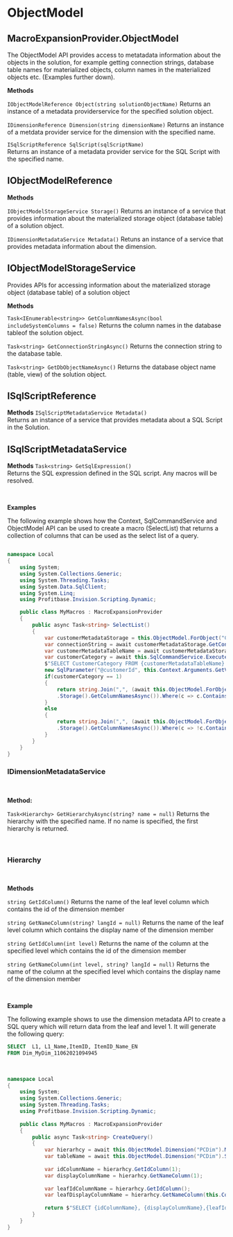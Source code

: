 
# ObjectModel

## MacroExpansionProvider.ObjectModel

The ObjectModel API provides access to metatadata information about the objects in the solution, for example getting connection strings, database table names for materialized objects, column names in the materialized objects etc. (Examples further down).
<br/>

**Methods**

`IObjectModelReference Object(string solutionObjectName)`
Returns an instance of a metadata providerservice for the specified solution object.

`IDimensionReference Dimension(string dimensionName)`
Returns an instance of a metdata provider service for the dimension with the specified name.

`ISqlScriptReference SqlScript(sqlScriptName)`  
Returns an instance of a metadata provider service for the SQL Script with the specified name.

## IObjectModelReference

**Methods**

``IObjectModelStorageService Storage()``
Returns an instance of a service that provides information about the materialized storage object (database table) of a solution object.


``IDimensionMetadataService Metadata()``
Retuns an instance of a service that provides metadata information about the dimension.

## IObjectModelStorageService

Provides APIs for accessing information about the materialized storage object (database table) of a solution object
<br/>

**Methods**

`Task<IEnumerable<string>> GetColumnNamesAsync(bool includeSystemColumns = false)`
Returns the column names in the database tableof the solution object.

`Task<string> GetConnectionStringAsync()`
Returns the connection string to the database table.

`Task<string> GetDbObjectNameAsync()`
Returns the database object name (table, view) of the solution object.

## ISqlScriptReference

**Methods**
`ISqlScriptMetadataService Metadata()`  
Returns an instance of a service that provides metadata about a SQL Script in the Solution. 

## ISqlScriptMetadataService

**Methods**
`Task<string> GetSqlExpression()`  
Returns the SQL expression defined in the SQL script. Any macros will be resolved.

<br/>

**Examples**

The following example shows how the Context, SqlCommandService and ObjectModel API can be used to create a macro (SelectList) that returns a collection of columns that can be used as the select list of a query.

```csharp

namespace Local
{
    using System; 
    using System.Collections.Generic;
    using System.Threading.Tasks;
    using System.Data.SqlClient;
    using System.Linq;
    using Profitbase.Invision.Scripting.Dynamic;

    public class MyMacros : MacroExpansionProvider
    {           
        public async Task<string> SelectList()
        {
            var customerMetadataStorage = this.ObjectModel.ForObject("Customer Metadata").Storage();
            var connectionString = await customerMetadataStorage.GetConnectionStringAsync();
            var customerMetadataTableName = await customerMetadataStorage.GetDbObjectNameAsync();
            var customerCategory = await this.SqlCommandService.ExecuteScalarAsync<int>(connectionString,  
            $"SELECT CustomerCategory FROM {customerMetadataTableName} WHERE CustomerID = @customerId", 
            new SqlParameter("@customerId", this.Context.Arguments.GetValue("@CustomerID")));
            if(customerCategory == 1)
            {
                return string.Join(",", (await this.ObjectModel.ForObject("Customer Sales")  
                .Storage().GetColumnNamesAsync()).Where(c => c.Contains("Cat1")));
            }
            else
            {
                return string.Join(",", (await this.ObjectModel.ForObject("Customer Sales")  
                .Storage().GetColumnNamesAsync()).Where(c => !c.Contains("Cat1")));
            }
        }
    }
}

```

### IDimensionMetadataService
<br/>

**Method:**

``Task<Hierarchy> GetHierarchyAsync(string? name = null)``
Returns the hierarchy with the specified name. If no name is specified, the first hierarchy is returned.

<br/>

### Hierarchy
<br/>

**Methods**

``string GetIdColumn()``
Returns the name of the leaf level column which contains the id of the dimension member

``string GetNameColumn(string? langId = null)``
Returns the name of the leaf level column which contains the display name of the dimension member

``string GetIdColumn(int level)``
Returns the name of the column at the specified level which contains the id of the dimension member

``string GetNameColumn(int level, string? langId = null)``
Returns the name of the column at the specified level which contains the display name of the dimension member

<br/>

**Example**

The following example shows to use the dimension metadata API to create a SQL query which will return data from the leaf and level 1.
It will generate the following query:

```sql
SELECT  L1, L1_Name,ItemID, ItemID_Name_EN 
FROM Dim_MyDim_11062021094945 
```
<br/>

```csharp
namespace Local
{
    using System; 
    using System.Collections.Generic;
    using System.Threading.Tasks;
    using Profitbase.Invision.Scripting.Dynamic;
    
    public class MyMacros : MacroExpansionProvider
    {    
        public async Task<string> CreateQuery()
        {
            var hierarhcy = await this.ObjectModel.Dimension("PCDim").Metadata().GetHierarchyAsync();
            var tableName = await this.ObjectModel.Dimension("PCDim").Storage().GetDbObjectNameAsync();
            
            var idColumnName = hierarhcy.GetIdColumn(1);
            var displayColumnName = hierarhcy.GetNameColumn(1);
            
            var leafIdColumnName = hierarhcy.GetIdColumn();
            var leafDisplayColumnName = hierarhcy.GetNameColumn(this.Context.LanguageCode);
            
            return $"SELECT {idColumnName}, {displayColumnName},{leafIdColumnName}, {leafDisplayColumnName} FROM {tableName}";
        }
    }
}
```

